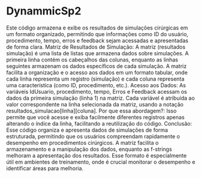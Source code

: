 # DynammicSp2
Este código armazena e exibe os resultados de simulações cirúrgicas em um
formato organizado, permitindo que informações como ID do usuário,
procedimento, tempo, erros e feedback sejam acessadas e apresentadas de
forma clara.
Matriz de Resultados de Simulação:
A matriz (resultados simulação) é uma lista de listas que armazena dados
sobre simulações. A primeira linha contém os cabeçalhos das colunas,
enquanto as linhas seguintes armazenam os dados específicos de cada
simulação.
A matriz facilita a organização e o acesso aos dados em um formato
tabular, onde cada linha representa um registro (simulação) e cada coluna
representa uma característica (como ID, procedimento, etc.).
Acesso aos Dados:
As variáveis IdUsuario, procedimento, tempo, Erros e Feedback acessam os
dados da primeira simulação (linha 1) na matriz.
Cada variável é atribuída ao valor correspondente na linha selecionada da
matriz, usando a notação resultados_simulacao[linha][coluna].
Por que essa abordagem?: Isso permite que você acesse e exiba facilmente
diferentes registros apenas alterando o índice da linha, facilitando a
reutilização do código.
Conclusão:
Esse código organiza e apresenta dados de simulações de forma
estruturada, permitindo que os usuários compreendam rapidamente o
desempenho em procedimentos cirúrgicos. A matriz facilita o armazenamento
e a manipulação dos dados, enquanto as f-strings melhoram a apresentação
dos resultados.
Esse formato é especialmente útil em ambientes de treinamento, onde é
crucial monitorar o desempenho e identificar áreas para melhoria.
